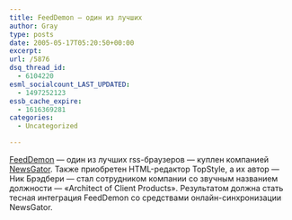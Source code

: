 ```yaml
---
title: FeedDemon — один из лучших
author: Gray
type: posts
date: 2005-05-17T05:20:50+00:00
excerpt:
url: /5876
dsq_thread_id:
  - 6104220
esml_socialcount_LAST_UPDATED:
  - 1497252123
essb_cache_expire:
  - 1616369281
categories:
  - Uncategorized

---
```








<a href="http://www.bradsoft.com/feeddemon" target="_blank">FeedDemon</a> &#8212; один из лучших rss-браузеров &#8212; куплен компанией <a href="http://www.newsgator.com/" target="_blank">NewsGator</a>. Также приобретен HTML-редактор TopStyle, а их автор &#8212; Ник Брэдбери &#8212; стал сотрудником компании со звучным названием должности &#8212; &#171;Architect of Client Products&#187;. Результатом должна стать тесная интеграция FeedDemon со средствами онлайн-синхронизации NewsGator.